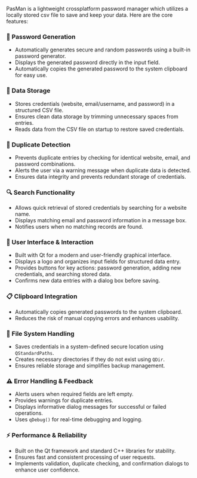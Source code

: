 PasMan is a lightweight crossplatform password manager which utilizes a locally stored csv file to save and keep your data.
Here are the core features:

### 🔑 Password Generation
- Automatically generates secure and random passwords using a built-in password generator.
- Displays the generated password directly in the input field.
- Automatically copies the generated password to the system clipboard for easy use.

### 📂 Data Storage
- Stores credentials (website, email/username, and password) in a structured CSV file.
- Ensures clean data storage by trimming unnecessary spaces from entries.
- Reads data from the CSV file on startup to restore saved credentials.

### 🚀 Duplicate Detection
- Prevents duplicate entries by checking for identical website, email, and password combinations.
- Alerts the user via a warning message when duplicate data is detected.
- Ensures data integrity and prevents redundant storage of credentials.

### 🔍 Search Functionality
- Allows quick retrieval of stored credentials by searching for a website name.
- Displays matching email and password information in a message box.
- Notifies users when no matching records are found.

### 🎨 User Interface & Interaction
- Built with Qt for a modern and user-friendly graphical interface.
- Displays a logo and organizes input fields for structured data entry.
- Provides buttons for key actions: password generation, adding new credentials, and searching stored data.
- Confirms new data entries with a dialog box before saving.

### 📋 Clipboard Integration
- Automatically copies generated passwords to the system clipboard.
- Reduces the risk of manual copying errors and enhances usability.

### 📁 File System Handling
- Saves credentials in a system-defined secure location using `QStandardPaths`.
- Creates necessary directories if they do not exist using `QDir`.
- Ensures reliable storage and simplifies backup management.

### ⚠️ Error Handling & Feedback
- Alerts users when required fields are left empty.
- Provides warnings for duplicate entries.
- Displays informative dialog messages for successful or failed operations.
- Uses `qDebug()` for real-time debugging and logging.

### ⚡ Performance & Reliability
- Built on the Qt framework and standard C++ libraries for stability.
- Ensures fast and consistent processing of user requests.
- Implements validation, duplicate checking, and confirmation dialogs to enhance user confidence.
